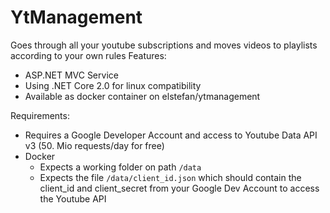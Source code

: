 # YtManagement
Goes through all your youtube subscriptions and moves videos to playlists according to your own rules
Features:
- ASP.NET MVC Service
- Using .NET Core 2.0 for linux compatibility
- Available as docker container on elstefan/ytmanagement

Requirements:
- Requires a Google Developer Account and access to Youtube Data API v3 (50. Mio requests/day for free)
- Docker
  - Expects a working folder on path `/data`
  - Expects the file `/data/client_id.json` which should contain the client_id and client_secret from your Google Dev Account to access the Youtube API
